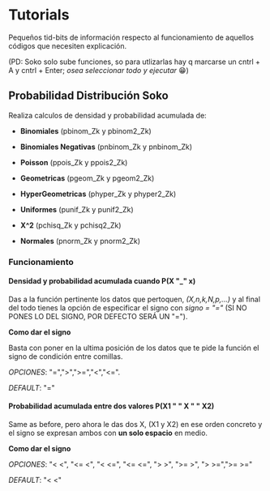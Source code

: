 # Tutorials
Pequeños tid-bits de información respecto al funcionamiento de aquellos códigos que necesiten explicación.

(PD: Soko solo sube funciones, so para utlizarlas hay q marcarse un cntrl + A y cntrl + Enter; _osea seleccionar todo y ejecutar_ 😁)
 
## Probabilidad Distribución Soko
Realiza calculos de densidad y probabilidad acumulada de:
- **Binomiales** (pbinom_Zk y pbinom2_Zk)
- **Binomiales Negativas** (pnbinom_Zk y pnbinom_Zk)
- **Poisson** (ppois_Zk y ppois2_Zk)
- **Geometricas** (pgeom_Zk y pgeom2_Zk)
- **HyperGeometricas** (phyper_Zk y phyper2_Zk)
  
- **Uniformes** (punif_Zk y punif2_Zk)
- **X^2** (pchisq_Zk y pchisq2_Zk)
- **Normales** (pnorm_Zk y pnorm2_Zk)

### Funcionamiento
#### Densidad y probabilidad acumulada cuando P(X "_" x)
Das a la función pertinente los datos que pertoquen, _(X,n,k,N,p,...)_ y al final del todo tienes la opción de especificar el signo con _signo = "="_ (SI NO PONES LO DEL SIGNO, POR DEFECTO SERÁ UN "=").

**Como dar el signo**

Basta con poner en la ultima posición de los datos que te pide la función el signo de condición entre comillas.

_OPCIONES_: "=",">",">=","<","<=".

_DEFAULT_: "="

#### Probabilidad acumulada entre dos valores P(X1 " " X " " X2)
Same as before, pero ahora le das dos X, (X1 y X2) en ese orden concreto y el signo se expresan ambos con **un solo espacio** en medio.

**Como dar el signo**

_OPCIONES_: "< <", "<= <", "< <=", "<= <=", "> >", ">= >", "> >=",">= >="

_DEFAULT_: "< <"
